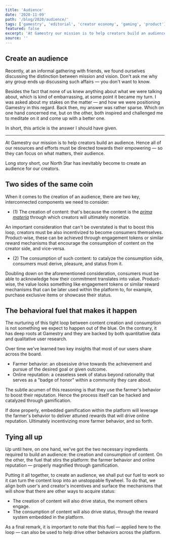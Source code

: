 ```yaml
---
title: 'Audience'
date: '2020-11-09'
path: '/blog/2020/audience/'
tags: ['gamestry', 'editorial', 'creator economy', 'gaming', 'product']
featured: false
excerpt: 'At Gamestry our mission is to help creators build an audience. Hence all of our resources and efforts must be directed towards their empowering — so they can focus on what matters, their audience.'
source: ''
---
```


## Create an audience

Recently, at an informal gathering with friends, we found ourselves discussing the distinction between mission and vision. Don't ask me why any group ends up discussing such affairs — you don't want to know.

Besides the fact that none of us knew anything about what we were talking about, which is kind of embarrassing, at some point it became my turn. I was asked about my stakes on the matter — and how we were positioning Gamestry in this regard. Back then, my answer was rather sparse. Which on one hand concerned me, but on the other, both inspired and challenged me to meditate on it and come up with a better one.

In short, this article is the answer I should have given.

---

At Gamestry our mission is to help creators build an audience. Hence all of our resources and efforts must be directed towards their empowering — so they can focus on what matters, their audience.

Long story short, our North Star has inevitably become to create an audience for our creators.

## Two sides of the same coin

When it comes to the creation of an audience, there are two key, interconnected components we need to consider:

- (1) The creation of content: that's because the content is the _[prima materia](https://en.wikipedia.org/wiki/Prima_materia)_ through which creators will ultimately monetize.

An important consideration that can't be overstated is that to boost this loop, creators must be also incentivized to become consumers themselves. Product-wise, these can be achieved through engagement tokens or similar reward mechanisms that encourage the consumption of content on the creator side, and vice-versa.

- (2) The consumption of such content: to catalyze the consumption side, consumers must derive, pleasure, and status from it.

Doubling down on the aforementioned consideration, consumers must be able to acknowledge how their commitment translates into value. Product-wise, the value looks something like engagement tokens or similar reward mechanisms that can be later used within the platform to, for example, purchase exclusive items or showcase their status.

## The behavioral fuel that makes it happen

The nurturing of this tight loop between content creation and consumption is not something we expect to happen out of the blue. On the contrary, it has deep roots at Gamestry and they are backed by both quantitative data and qualitative user research.

Over time we've learned two key insights that most of our users share across the board.

- Farmer behavior: an obsessive drive towards the achievement and pursue of the desired goal or given outcome.
- Online reputation: a ceaseless seek of status beyond rationality that serves as a "badge of honor" within a community they care about.

The subtle acumen of this reasoning is that they use the farmer's behavior to boost their reputation. Hence the process itself can be hacked and catalyzed through gamification.

If done properly, embedded gamification within the platform will leverage the farmer's behavior to deliver attuned rewards that will drive online reputation. Ultimately incentivizing more farmer behavior, and so forth.

## Tying all up

Up until here, on one hand, we've got the two necessary ingredients required to build an audience: the creation and consumption of content. On the other, the fuel that stirs the platform: the farmer behavior and online reputation — properly magnified through gamification.

Putting it all together, to create an audience, we shall put our fuel to work so it can turn the content loop into an unstoppable flywheel. To do that, we align both user's and creator's incentives and surface the mechanisms that will show that there are other ways to acquire status:

- The creation of content will also drive status, the moment others engage.
- The consumption of content will also drive status, through the reward system embedded in the platform.

As a final remark, it is important to note that this fuel — applied here to the loop — can also be used to help drive other behaviors across the platform.
